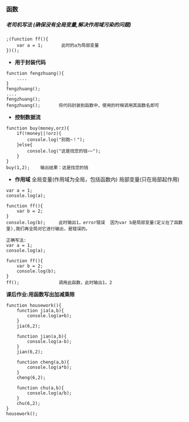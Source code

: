 ### 函数
##### 老司机写法 (确保没有全局变量,解决作用域污染的问题)
```
;(function ff(){
    var a = 1;       此时的a为局部变量
})();
```
- **用于封装代码**
```
function fengzhuang(){
    ....
}
fengzhuang();
....
fengzhuang();
fengzhuang();       将代码封装到函数中，使用的时候调用其函数名即可
```
- **控制数据流**
```
function buy(money,orz){
    if(!money||!orz){
        console.log("别跑~！");
    }else{
        console.log("这是找您的钱~~");
    }
}
buy(1,2);    输出结果：这是找您的钱
```
- **作用域** 全局变量(作用域为全局，包括函数内) 局部变量(只在局部起作用)
```
var a = 1;
console.log(a);

function ff(){
    var b = 2;
}
console.log(b);     此时输出1，error错误  因为var b是局部变量(定义在了函数里),我们再全局对它进行输出，是错误的。

正确写法:
var a = 1;
console.log(a);

function ff(){
    var b = 2;
    console.log(b);  
}
ff();               调用此函数，此时输出1，2
```


**课后作业:用函数写出加减乘除**
```
function housework(){
    function jia(a,b){
        console.log(a+b);
    }
    jia(6,2);

    function jian(a,b){
        console.log(a-b);
    }
    jian(6,2);

    function cheng(a,b){
        console.log(a*b);
    }
    cheng(6,2);

    function chu(a,b){
        console.log(a/b);
    }
    chu(6,2);
}
housework();
```
